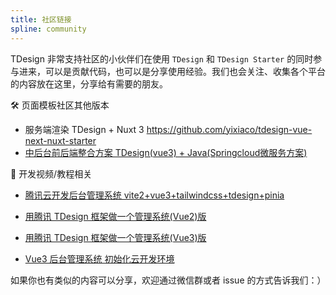 ```yaml
---
title: 社区链接
spline: community
---
```


TDesign 非常支持社区的小伙伴们在使用 `TDesign` 和 `TDesign Starter` 的同时参与进来，可以是贡献代码，也可以是分享使用经验。我们也会关注、收集各个平台的内容放在这里，分享给有需要的朋友。

🛠 页面模板社区其他版本

- 服务端渲染 TDesign + Nuxt 3 https://github.com/yixiaco/tdesign-vue-next-nuxt-starter
- [中后台前后端整合方案 TDesign(vue3) + Java(Springcloud微服务方案)](https://gitee.com/frsimple/springcloud)

🎥 开发视频/教程相关

- [腾讯云开发后台管理系统 vite2+vue3+tailwindcss+tdesign+pinia](https://www.bilibili.com/video/BV1PF411i7Vj/?p=2&spm_id_from=pageDriver)

- [用腾讯 TDesign 框架做一个管理系统(Vue2)版](https://www.bilibili.com/video/BV1oF411i7LQ)
- [用腾讯 TDesign 框架做一个管理系统(Vue3)版](https://www.bilibili.com/video/BV1MZ4y1Q7zu/?spm_id_from=333.788.recommend_more_video.-1)
- [Vue3 后台管理系统 初始化云开发环境](https://www.bilibili.com/video/BV1RS4y1g7f9?spm_id_from=333.337.search-card.all.click)

如果你也有类似的内容可以分享，欢迎通过微信群或者 issue 的方式告诉我们：）
